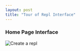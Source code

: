 ```yaml
---
layout: post
title: "Tour of Repl Interface"
---
```


### Home Page Interface

![Create a repl](/code/assets/images/repl-001.jpg)